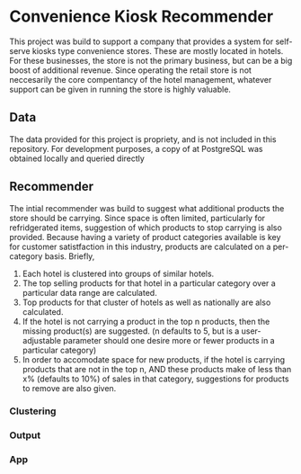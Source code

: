# Convenience Kiosk Recommender

This project was build to support a company that provides a system for self-serve kiosks type convenience stores. These are mostly located in hotels. For these businesses, the store is not the primary business, but can be a big boost of additional revenue. Since operating the retail store is not neccesarily the core compentancy of the hotel management, whatever support can be given in running the store is highly valuable.

## Data

The data provided for this project is propriety, and is not included in this repository. For development purposes, a copy of at PostgreSQL was obtained locally and queried directly

## Recommender

The intial recommender was build to suggest what additional products the store should be carrying. Since space is often limited, particularly for refridgerated items, suggestion of which products to stop carrying is also provided. Because having a variety of product categories available is key for customer satistfaction in this industry, products are calculated on a per-category basis. Briefly,

1. Each hotel is clustered into groups of similar hotels.
2. The top selling products for that hotel in a particular category over a particular data range are calculated.
3. Top products for that cluster of hotels as well as nationally are also calculated.
4. If the hotel is not carrying a product in the top n products, then the missing product(s) are suggested. (n defaults to 5, but is a user-adjustable parameter should one desire more or fewer products in a particular category)
5. In order to accomodate space for new products, if the hotel is carrying products that are not in the top n, AND these products make of less than x% (defaults to 10%) of sales in that category, suggestions for products to remove are also given.

### Clustering

### Output

### App


